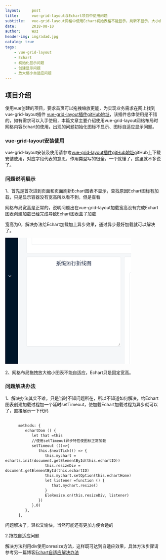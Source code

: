 ```yaml
---
layout:     post
title:      vue-grid-layout与Echart项目中使用问题
subtitle:   vue-grid-layout网格中使用Echart初始表格不能显示，刷新不显示，大小自适应等问题
date:       2018-08-10
author:     Wsz
header-img: img/adad.jpg
catalog: true
tags:
    - vue-grid-layout
    - Echart
    - 初始化显示问题
    - 创建显示问题
    - 放大缩小自适应问题
---
```


## 项目介绍

   使用vue创建的项目，要求首页可以拖拽缩放更能，为实现业务需求在网上找到vue-grid-layout插件 [vue-grid-layout插件gitHub地址](https://github.com/jbaysolutions/vue-grid-layout)，该插件总体使用是不错的，如有需求可以入手使用，本篇文章主要介绍使用vue-grid-layout网格布局时网格内容Echart的使用，出现的问题初始化图标不显示、图标自适应显示问题。

### vue-grid-layout安装使用

   vue-grid-layout安装及使用请参考[vue-grid-layout插件gitHub地址](https://github.com/jbaysolutions/vue-grid-layout)gitHub上下载安装使用，对应字段代表的意思，作用类型写的很全，一个就懂了，这里就不多说了。

### 问题说明展示

  1、首先是首次进到页面和页面刷新Echart图表不显示，查找原因Echart图标有加载，只是显示容器没有宽高所以看不到，但是查看

  网格布局宽高是正常的，说明问题出在vue-grid-layout加载宽高没有完成Echart图表创建加载已经完成导致Echart图表盒子加载

  宽高为0，解决办法给Echart加载加上异步效果，通过异步最好加载就可以解决了。

  ![问题效果图](../img/vue-grid-layout/vu.png)

  2、网格布局拖拽放大缩小图表不能自适应，Echart只是固定宽高。

### 问题解决办法

  1、解决办法其实不难，只是当时不知问题所在，所以不知道如何解决，给Echart 图表创建加载过程加一个延时setTimeout，使加载Echart加载过程为异步就可以了，直接展示一下代码

```

      methods: {
         echartDom () {
            let that =this
            //使用setTimeout异步特性使图标正常加载
            setTimeout (()=>{
               this.$nextTick(() => {
                  this.mychart = echarts.init(document.getElementById(this.echartID))
                  this.resizeDiv = document.getElementById(this.echartID)
                  this.mychart.setOption(this.echartHome)
                  let listener =function () {
                     that.mychart.resize()
                  }
                  EleResize.on(this.resizeDiv, listener)
               })
            },0)
         },
      },

```

  问题解决了，轻松又愉快，当然可能还有更加方便合适的

  2.拖拽自适应问题

   解决方法利用div使用onresize方法，这样既可达到自适应效果，具体方法步骤请参考另一篇博客[Echart自适应解决办法](http://wangshouzhi.top/2018/08/06/Echart%E8%87%AA%E9%80%82%E5%BA%94%E8%A7%A3%E5%86%B3%E5%8A%9E%E6%B3%95/)
